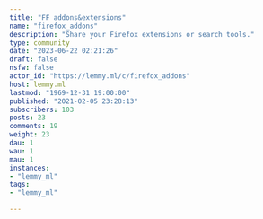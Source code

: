 ```yaml
---
title: "FF addons&extensions" 
name: "firefox_addons"
description: "Share your Firefox extensions or search tools."
type: community
date: "2023-06-22 02:21:26"
draft: false
nsfw: false
actor_id: "https://lemmy.ml/c/firefox_addons"
host: lemmy.ml
lastmod: "1969-12-31 19:00:00"
published: "2021-02-05 23:28:13"
subscribers: 103
posts: 23
comments: 19
weight: 23
dau: 1
wau: 1
mau: 1
instances:
- "lemmy_ml"
tags: 
- "lemmy_ml"

---
```

